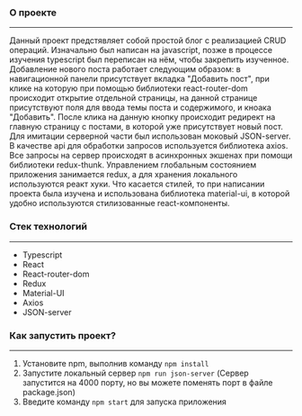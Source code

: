 ### О проекте
***
Данный проект предстявляет собой простой блог с реализацией CRUD операций. Изначально был написан на javascript, позже в процессе изучения typescript был переписан на нём, чтобы закрепить изученное. Добавление нового поста работает следующим образом: в навигационной панели присутствует вкладка "Добавить пост", при клике на которую при помощью библиотеки react-router-dom происходит открытие отдельной страницы, на данной странице присутствуют поля для ввода темы поста и содержимого, и кноака "Добавить". После клика на данную кнопку происходит редирект на главную страницу с постами, в которой уже присутствует новый пост.
Для имитации серверной части был использован моковый JSON-server.
В качестве api для обработки запросов используется библиотека axios. Все запросы на сервер происходят в асинхронных экшенах при помощи библиотеки redux-thunk.
Управлением глобальным состоянием приложения занимается redux, а для хранения локального используются реакт хуки.
Что касается стилей, то при написании проекта была изучена и использована библиотека material-ui, в которой удобно используются стилизованные react-компоненты.
### Стек технологий
***
* Typescript
* React
* React-router-dom
* Redux
* Material-UI
* Axios
* JSON-server
### Как запустить проект?
***
1. Установите npm, выполнив команду ```npm install ```
2.  Запустите локальный сервер ```npm run json-server``` (Сервер запустится на 4000 порту, но вы можете поменять порт в файле package.json)
3. Введите команду ```npm start``` для запуска приложения


